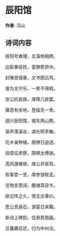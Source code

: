 # 辰阳馆

**作者**: 冯山

## 诗词内容

辰阳号难理，五溪地相跨。

边臣重绥抚，蛮獠愈骄诈。

封陲苦侵暴，文书困讥骂。

谁为太守乐，一笑不得暇。

张公抗辰旆，烽障几欲罢。

偃息有余地，登临无一舍。

迺兴辰阳馆，城东两山胯。

泉声落溪谷，湖光照亭榭。

花木亲种植，朋僚日追迓。

投壶征虏祭，围棋太傅谢。

高风邈难继，维公并驱驾。

有客尝一至，席参邹枚亚。

览物言思阔，醒魂耳目乍。

欲记传之久，恨无文章价。

愿公贲泉石，游宴日来藉。

新诗上碑刻，佳景若图画。

旦暮趣召还，归为中州诧。

